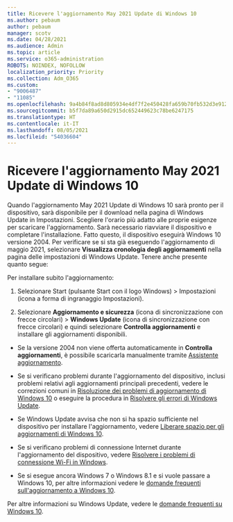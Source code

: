 ```yaml
---
title: Ricevere l'aggiornamento May 2021 Update di Windows 10
ms.author: pebaum
author: pebaum
manager: scotv
ms.date: 04/28/2021
ms.audience: Admin
ms.topic: article
ms.service: o365-administration
ROBOTS: NOINDEX, NOFOLLOW
localization_priority: Priority
ms.collection: Adm_O365
ms.custom:
- "9006487"
- "11085"
ms.openlocfilehash: 9a4b84f8ad8d805934e4df7f2e450428fa659b70fb532d3e912c5fd9e422f66e
ms.sourcegitcommit: b5f7da89a650d2915dc652449623c78be6247175
ms.translationtype: HT
ms.contentlocale: it-IT
ms.lasthandoff: 08/05/2021
ms.locfileid: "54036604"
---
```

# <a name="get-the-windows-10-may-2021-update"></a>Ricevere l'aggiornamento May 2021 Update di Windows 10

Quando l'aggiornamento May 2021 Update di Windows 10 sarà pronto per il dispositivo, sarà disponibile per il download nella pagina di Windows Update in Impostazioni. Scegliere l'orario più adatto alle proprie esigenze per scaricare l'aggiornamento. Sarà necessario riavviare il dispositivo e completare l'installazione. Fatto questo, il dispositivo eseguirà Windows 10 versione 2004. Per verificare se si sta già eseguendo l'aggiornamento di maggio 2021, selezionare **Visualizza cronologia degli aggiornamenti** nella pagina delle impostazioni di Windows Update. Tenere anche presente quanto segue:  

Per installare subito l'aggiornamento:

1. Selezionare Start (pulsante Start con il logo Windows) > Impostazioni (icona a forma di ingranaggio Impostazioni).

1. Selezionare **Aggiornamento e sicurezza** (icona di sincronizzazione con frecce circolari) > **Windows Update** (icona di sincronizzazione con frecce circolari) e quindi selezionare **Controlla aggiornamenti** e installare gli aggiornamenti disponibili. 

- Se la versione 2004 non viene offerta automaticamente in **Controlla aggiornamenti**, è possibile scaricarla manualmente tramite [Assistente aggiornamento](https://www.microsoft.com/software-download/windows10).

- Se si verificano problemi durante l'aggiornamento del dispositivo, inclusi problemi relativi agli aggiornamenti principali precedenti, vedere le correzioni comuni in [Risoluzione dei problemi di aggiornamento di Windows 10](https://support.microsoft.com/windows/troubleshoot-problems-updating-windows-10-188c2b0f-10a7-d72f-65b8-32d177eb136c) o eseguire la procedura in [Risolvere gli errori di Windows Update](https://support.microsoft.com/sbs/windows/fix-windows-update-errors-18b693b5-7818-5825-8a7e-2a4a37d6d787).

- Se Windows Update avvisa che non si ha spazio sufficiente nel dispositivo per installare l'aggiornamento, vedere [Liberare spazio per gli aggiornamenti di Windows 10](https://support.microsoft.com/help/4013876).

- Se si verificano problemi di connessione Internet durante l'aggiornamento del dispositivo, vedere [Risolvere i problemi di connessione Wi-Fi in Windows](https://support.microsoft.com/windows/fix-wi-fi-connection-issues-in-windows-9424a1f7-6a3b-65a6-4d78-7f07eee84d2c).

- Se si esegue ancora Windows 7 o Windows 8.1 e si vuole passare a Windows 10, per altre informazioni vedere le [domande frequenti sull'aggiornamento a Windows 10](https://support.microsoft.com/windows/upgrade-to-windows-10-faq-cce52341-7943-594e-72ce-e1cf00382445).

Per altre informazioni su Windows Update, vedere le [domande frequenti su Windows 10](https://support.microsoft.com/windows/windows-update-faq-8a903416-6f45-0718-f5c7-375e92dddeb2).


